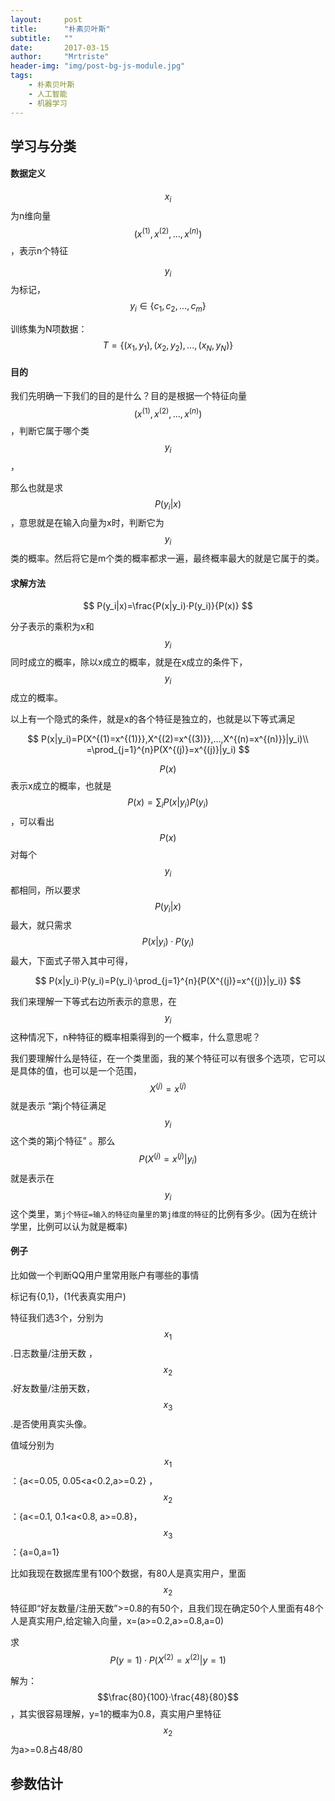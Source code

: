 ```yaml
---
layout:     post
title:      "朴素贝叶斯"
subtitle:   ""
date:       2017-03-15
author:     "Mrtriste"
header-img: "img/post-bg-js-module.jpg"
tags:
    - 朴素贝叶斯
    - 人工智能
    - 机器学习
---
```


## 学习与分类

#### 数据定义

$$x_i$$为n维向量$$(x^{(1)},x^{(2)},...,x^{(n)})$$ ，表示n个特征

$$y_i$$为标记，$$y_i\in \{ c_1,c_2,...,c_m\}$$

训练集为N项数据：$$T=\{(x_1,y_1),(x_2,y_2),...,(x_N,y_N)\}$$

#### 目的

我们先明确一下我们的目的是什么？目的是根据一个特征向量$$(x^{(1)},x^{(2)},...,x^{(n)})$$ ，判断它属于哪个类$$y_i$$，

那么也就是求$$P(y_i|x)$$，意思就是在输入向量为x时，判断它为$$y_i$$类的概率。然后将它是m个类的概率都求一遍，最终概率最大的就是它属于的类。

#### 求解方法

$$
P(y_i|x)=\frac{P(x|y_i)·P(y_i)}{P(x)}
$$

分子表示的乘积为x和$$y_i$$同时成立的概率，除以x成立的概率，就是在x成立的条件下，$$y_i$$成立的概率。

以上有一个隐式的条件，就是x的各个特征是独立的，也就是以下等式满足

$$
P(x|y_i)=P(X^{(1)=x^{(1)}},X^{(2)=x^{(3)}},...,X^{(n)=x^{(n)}}|y_i)\\
=\prod_{j=1}^{n}P(X^{(j)}=x^{(j)}|y_i)
$$

$$P(x)$$表示x成立的概率，也就是$$P(x)=\sum_i P(x|y_i)P(y_i)$$，可以看出$$P(x)$$对每个$$y_i$$都相同，所以要求$$P(y_i|x)$$最大，就只需求$$P(x|y_i)·P(y_i)$$最大，下面式子带入其中可得，

$$
P(x|y_i)·P(y_i)=P(y_i)·\prod_{j=1}^{n}{P(X^{(j)}=x^{(j)}|y_i)}
$$

我们来理解一下等式右边所表示的意思，在$$y_i$$这种情况下，n种特征的概率相乘得到的一个概率，什么意思呢？

我们要理解什么是特征，在一个类里面，我的某个特征可以有很多个选项，它可以是具体的值，也可以是一个范围，$$X^{(j)}=x^{(j)}$$就是表示 “第j个特征满足$$y_i$$这个类的第j个特征” 。那么$$P(X^{(j)}=x^{(j)}|y_i)$$就是表示在$$y_i$$这个类里，```第j个特征=输入的特征向量里的第j维度的特征```的比例有多少。(因为在统计学里，比例可以认为就是概率)

#### 例子

比如做一个判断QQ用户里常用账户有哪些的事情

标记有{0,1}，(1代表真实用户)

特征我们选3个，分别为$$x_1$$.日志数量/注册天数 ，$$x_2$$.好友数量/注册天数，$$x_3$$.是否使用真实头像。

值域分别为$$x_1$$：{a<=0.05, 0.05\<a\<0.2,a>=0.2} ，$$x_2$$：{a<=0.1, 0.1\<a\<0.8, a>=0.8}， $$x_3$$：{a=0,a=1}

比如我现在数据库里有100个数据，有80人是真实用户，里面$$x_2$$特征即“好友数量/注册天数”>=0.8的有50个，且我们现在确定50个人里面有48个人是真实用户,给定输入向量，x=(a>=0.2,a>=0.8,a=0)

求$$P(y=1)·P(X^{(2)}=x^{(2)}|y=1)$$

解为：$$\frac{80}{100}·\frac{48}{80}$$，其实很容易理解，y=1的概率为0.8，真实用户里特征$$x_2$$为a>=0.8占48/80



## 参数估计

